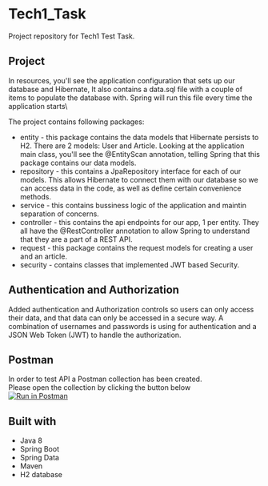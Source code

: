 # Tech1_Task
Project repository for Tech1 Test Task.

## Project
In resources, you'll see the application configuration that sets up our database and Hibernate, It also contains a data.sql file with a couple of items to populate the database with. Spring will run this file every time the application starts\

 The project contains following packages:
 - entity - this package contains the data models that Hibernate persists to H2. There are 2 models: User and Article. Looking at the application main class, you'll see the @EntityScan annotation, telling Spring that this package contains our data models.
 - repository - this contains a JpaRepository interface for each of our models. This allows Hibernate to connect them with our database so we can access data in the code, as well as define certain convenience methods.
 - service - this contains bussiness logic of the application and maintin separation of concerns. 
 - controller - this contains the api endpoints for our app, 1 per entity. They all have the @RestController annotation to allow Spring to understand that they are a part of a REST API.
 - request - this package contains the request models for creating a user and an article.
 - security - contains classes that implemented JWT based Security.
 
## Authentication and Authorization
Added authentication and Authorization controls so users can only access their data, and that data can only be accessed in a secure way.
A combination of usernames and passwords is using  for authentication and a JSON Web Token (JWT) to handle the authorization.

## Postman
In order to test API a Postman collection has been created.\
Please open the collection by clicking the button below\
[![Run in Postman](https://run.pstmn.io/button.svg)](https://app.getpostman.com/run-collection/b9ac5bf045008f07fc4a)

## Built with
- Java 8
- Spring Boot
- Spring Data
- Maven
- H2 database

